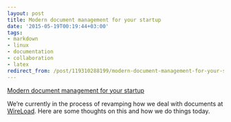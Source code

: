 ```yaml
---
layout: post
title: Modern document management for your startup
date: '2015-05-19T00:19:44+03:00'
tags:
- markdown
- linux
- documentation
- collaboration
- latex
redirect_from: /post/119310288199/modern-document-management-for-your-startup
---
```


[Modern document management for your startup](http://wireload.net/news/2015/05/modern_document_management.html)

We’re currently in the process of revamping how we deal with documents at [WireLoad](http://wireload.net). Here are some thoughts on this and how we do things today.
